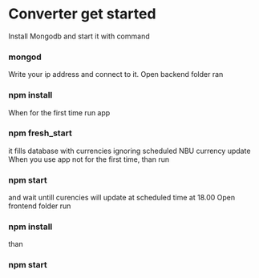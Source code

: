 # Converter get started
Install Mongodb and start it with command
### mongod
Write your ip address and connect to it.
Open backend folder ran 
### npm install
When for the first time run app
### npm fresh_start
it fills database with currencies ignoring scheduled NBU currency update
When you use app not for the first time, than run
### npm start
and wait untill curencies will update at scheduled time at 18.00
Open frontend folder run
### npm install
than
### npm start



